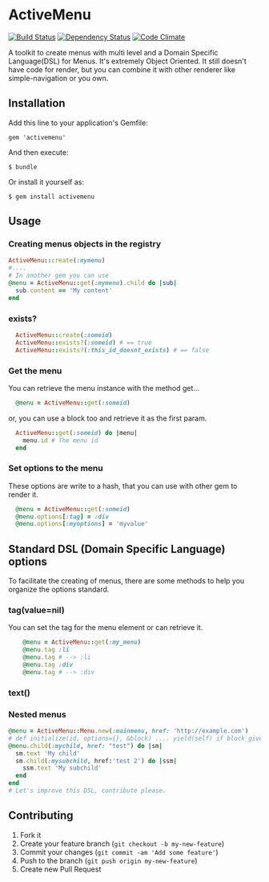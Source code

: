 # ActiveMenu

[![Build Status](https://travis-ci.org/sadjow/activemenu.png)](https://travis-ci.org/sadjow/activemenu)
[![Dependency Status](https://gemnasium.com/sadjow/activemenu.png)](https://gemnasium.com/sadjow/activemenu)
[![Code Climate](https://codeclimate.com/github/sadjow/activemenu.png)](https://codeclimate.com/github/sadjow/activemenu)

A toolkit to create menus with multi level and a Domain Specific Language(DSL) for Menus.
It's extremely Object Oriented. It still doesn't have code for render, but you can combine it with
other renderer like simple-navigation or you own.

## Installation

Add this line to your application's Gemfile:

    gem 'activemenu'

And then execute:

    $ bundle

Or install it yourself as:

    $ gem install activemenu

## Usage

### Creating menus objects in the registry

```ruby
ActiveMenu::create(:mymenu)
#....
# In another gem you can use 
@menu = ActiveMenu::get(:mymenu).child do |sub|
  sub.content == 'My content'
end
```
### exists?
```ruby
  ActiveMenu::create(:someid)
  ActiveMenu::exists?(:someid) # == true
  ActiveMenu::exists?(:this_id_doesnt_exists) # == false
``` 

### Get the menu
You can retrieve the menu instance with the method get...
```ruby
  @menu = ActiveMenu::get(:someid)
```

or, you can use a block too and retrieve it as the first param.

```ruby
  ActiveMenu::get(:someid) do |menu|
    menu.id # The menu id
  end
```

### Set options to the menu
These options are write to a hash, that you can use with other gem to render it.
```ruby
  @menu = ActiveMenu::get(:someid)
  @menu.options[:tag] = :div
  @menu.options[:myoptions] = 'myvalue'
```

## Standard DSL (Domain Specific Language) options

To facilitate the creating of menus, there are some methods to help you organize the options standard.

### tag(value=nil)
You can set the tag for the menu element or can retrieve it.
```ruby
    @menu = ActiveMenu::get(:my_menu)
    @menu.tag :li
    @menu.tag # --> :li
    @menu.tag :div
    @menu.tag # --> :div
```

### text()

### Nested menus
```ruby
@menu = ActiveMenu::Menu.new(:mainmenu, href: 'http://example.com') 
# def initialize(id, options={}, &block) .... yield(self) if block_given?
@menu.child(:mychild, href: "test") do |sm|
  sm.text 'My child'
  sm.child(:mysubchild, href:'test 2') do |ssm|
    ssm.text 'My subchild'
  end
end
# Let's improve this DSL, contribute please.
```


## Contributing

1. Fork it
2. Create your feature branch (`git checkout -b my-new-feature`)
3. Commit your changes (`git commit -am 'Add some feature'`)
4. Push to the branch (`git push origin my-new-feature`)
5. Create new Pull Request
